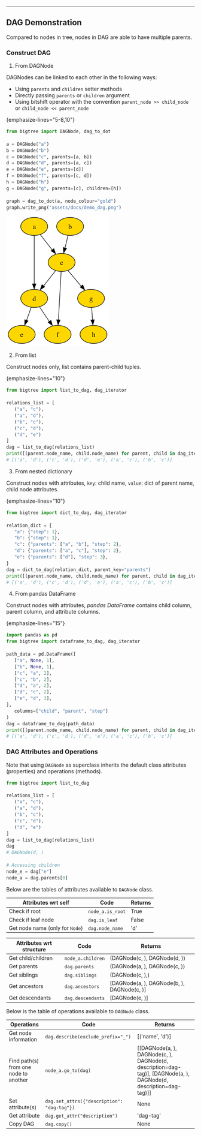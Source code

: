 ----

## DAG Demonstration

Compared to nodes in tree, nodes in DAG are able to have multiple parents.

### Construct DAG

1. From DAGNode

DAGNodes can be linked to each other in the following ways:
  - Using `parents` and `children` setter methods
  - Directly passing `parents` or `children` argument
  - Using bitshift operator with the convention `parent_node >> child_node` or `child_node << parent_node`

{emphasize-lines="5-8,10"}
```python
from bigtree import DAGNode, dag_to_dot

a = DAGNode("a")
b = DAGNode("b")
c = DAGNode("c", parents=[a, b])
d = DAGNode("d", parents=[a, c])
e = DAGNode("e", parents=[d])
f = DAGNode("f", parents=[c, d])
h = DAGNode("h")
g = DAGNode("g", parents=[c], children=[h])

graph = dag_to_dot(a, node_colour="gold")
graph.write_png("assets/docs/demo_dag.png")
```

![Sample DAG Output](https://github.com/kayjan/bigtree/raw/master/assets/docs/demo_dag.png)

2. From list

Construct nodes only, list contains parent-child tuples.

{emphasize-lines="10"}
```python
from bigtree import list_to_dag, dag_iterator

relations_list = [
   ("a", "c"),
   ("a", "d"),
   ("b", "c"),
   ("c", "d"),
   ("d", "e")
]
dag = list_to_dag(relations_list)
print([(parent.node_name, child.node_name) for parent, child in dag_iterator(dag)])
# [('a', 'd'), ('c', 'd'), ('d', 'e'), ('a', 'c'), ('b', 'c')]
```

3. From nested dictionary

Construct nodes with attributes, `key`: child name, `value`: dict of parent name, child node attributes.

{emphasize-lines="10"}
```python
from bigtree import dict_to_dag, dag_iterator

relation_dict = {
   "a": {"step": 1},
   "b": {"step": 1},
   "c": {"parents": ["a", "b"], "step": 2},
   "d": {"parents": ["a", "c"], "step": 2},
   "e": {"parents": ["d"], "step": 3},
}
dag = dict_to_dag(relation_dict, parent_key="parents")
print([(parent.node_name, child.node_name) for parent, child in dag_iterator(dag)])
# [('a', 'd'), ('c', 'd'), ('d', 'e'), ('a', 'c'), ('b', 'c')]
```

4. From pandas DataFrame

Construct nodes with attributes, *pandas DataFrame* contains child column, parent column, and attribute columns.

{emphasize-lines="15"}
```python
import pandas as pd
from bigtree import dataframe_to_dag, dag_iterator

path_data = pd.DataFrame([
   ["a", None, 1],
   ["b", None, 1],
   ["c", "a", 2],
   ["c", "b", 2],
   ["d", "a", 2],
   ["d", "c", 2],
   ["e", "d", 3],
],
   columns=["child", "parent", "step"]
)
dag = dataframe_to_dag(path_data)
print([(parent.node_name, child.node_name) for parent, child in dag_iterator(dag)])
# [('a', 'd'), ('c', 'd'), ('d', 'e'), ('a', 'c'), ('b', 'c')]
```

### DAG Attributes and Operations

Note that using `DAGNode` as superclass inherits the default class attributes (properties) and operations (methods).

```python
from bigtree import list_to_dag

relations_list = [
   ("a", "c"),
   ("a", "d"),
   ("b", "c"),
   ("c", "d"),
   ("d", "e")
]
dag = list_to_dag(relations_list)
dag
# DAGNode(d, )

# Accessing children
node_e = dag["e"]
node_a = dag.parents[0]
```

Below are the tables of attributes available to `DAGNode` class.

| Attributes wrt self                  | Code             | Returns |
|--------------------------------------|------------------|---------|
| Check if root                        | `node_a.is_root` | True    |
| Check if leaf node                   | `dag.is_leaf`    | False   |
| Get node name (only for `Node`)      | `dag.node_name`  | 'd'     |

| Attributes wrt structure     | Code                  | Returns                                                              |
|------------------------------|-----------------------|----------------------------------------------------------------------|
| Get child/children           | `node_a.children`     | (DAGNode(c, ), DAGNode(d, ))                                         |
| Get parents                  | `dag.parents`         | (DAGNode(a, ), DAGNode(c, ))                                         |
| Get siblings                 | `dag.siblings`        | (DAGNode(c, ),)                                                      |
| Get ancestors                | `dag.ancestors`       | [DAGNode(a, ), DAGNode(b, ), DAGNode(c, )]                           |
| Get descendants              | `dag.descendants`     | [DAGNode(e, )]                                                       |

Below is the table of operations available to `DAGNode` class.

| Operations                            | Code                                                       | Returns                                                                                                          |
|---------------------------------------|------------------------------------------------------------|------------------------------------------------------------------------------------------------------------------|
| Get node information                  | `dag.describe(exclude_prefix="_")`                         | [('name', 'd')]                                                                                                  |
| Find path(s) from one node to another | `node_a.go_to(dag)`                                        | [[DAGNode(a, ), DAGNode(c, ), DAGNode(d, description=dag-tag)], [DAGNode(a, ), DAGNode(d, description=dag-tag)]] |
| Set attribute(s)                      | `dag.set_attrs({"description": "dag-tag"})`                | None                                                                                                             |
| Get attribute                         | `dag.get_attr("description")`                              | 'dag-tag'                                                                                                        |
| Copy DAG                              | `dag.copy()`                                               | None                                                                                                             |
